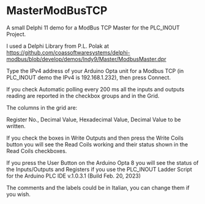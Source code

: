 # MasterModBusTCP
A small Delphi 11 demo for a ModBus TCP Master for the PLC_INOUT Project.

I used a Delphi Library from P.L. Polak at https://github.com/coassoftwaresystems/delphi-modbus/blob/develop/demos/Indy9/Master/ModbusMaster.dpr

Type the IPv4 address of your Arduino Opta unit for a Modbus TCP (in PLC_INOUT demo the IPv4 is 192.168.1.232), then press Connect.

If you check Automatic polling every 200 ms all the inputs and outputs reading are reported in the checkbox groups and in the Grid.

The columns in the grid are: 

Register No., Decimal Value, Hexadecimal Value, Decimal Value to be written.

If you check the boxes in Write Outputs and then press the Write Coils button you will see the Read Coils working and their status shown in the Read Coils checkboxes.

If you press the User Button on the Arduino Opta 8 you will see the status of the Inputs/Outputs and Registers if you use the PLC_INOUT Ladder Script for the Arduino PLC IDE v.1.0.3.1 (Build Feb. 20, 2023)

The comments and the labels could be in Italian, you can change them if you wish.


